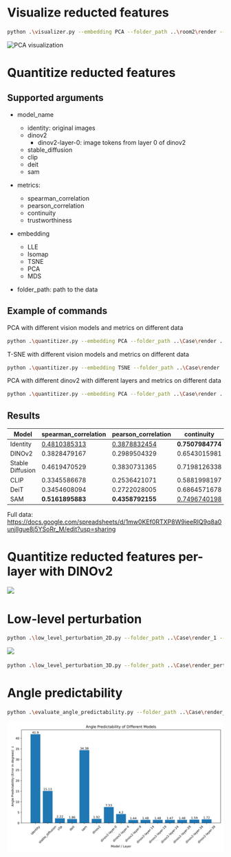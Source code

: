  # Visualize reducted features

<!-- lle with original images:
```bash
python .\visualizer.py --folder_path desk --model_name identity --scaler StandardScaler
```

lle with dinov2:
```bash
python .\visualizer.py --folder_path desk --model_name dinov2 
```

lle with stable_diffusion 
```bash
python .\visualizer.py --folder_path desk --model_name stable_diffusion 
```

lle with clip
```bash
python .\visualizer.py --folder_path desk --model_name clip 
```

lle with deit
```bash
python .\visualizer.py --folder_path desk --model_name deit 
```

lle with sam (need to download the checkpoint from https://github.com/facebookresearch/segment-anything, vit-b)
```bash
python .\visualizer.py --folder_path desk --model_name sam --checkpoint_path 'path/to/checkpoint_sam' 
``` -->

```bash
python .\visualizer.py --embedding PCA --folder_path ..\room2\render --model_name identity dinov2 stable_diffusion clip deit sam --save_path ..\fig
```

![PCA visualization](./fig/PCA_visualization_20250514_000647.png)

# Quantitize reducted features

## Supported arguments

- model_name
    - identity: original images
    - dinov2
        - dinov2-layer-0: image tokens from layer 0 of dinov2
    - stable_diffusion
    - clip
    - deit
    - sam

- metrics:
    - spearman_correlation
    - pearson_correlation
    - continuity
    - trustworthiness

- embedding
    - LLE
    - Isomap
    - TSNE
    - PCA
    - MDS

- folder_path: path to the data

## Example of commands

PCA with different vision models and metrics on different data
```bash
python .\quantitizer.py --embedding PCA --folder_path ..\Case\render ..\Desk_food\render ..\Excavator\render ..\Rhino\render ..\room2\render desk room --model_name identity dinov2 stable_diffusion clip deit sam --metrics spearman_correlation pearson_correlation continuity trustworthiness
```

T-SNE with different vision models and metrics on different data
```bash
python .\quantitizer.py --embedding TSNE --folder_path ..\Case\render ..\Desk_food\render ..\Excavator\render ..\Rhino\render ..\room2\render desk room --model_name identity dinov2 stable_diffusion clip deit sam --metrics spearman_correlation pearson_correlation continuity trustworthiness
```

PCA with different dinov2 with different layers and metrics on different data
```bash
python .\quantitizer.py --embedding PCA --folder_path ..\Case\render ..\Desk_food\render ..\Excavator\render ..\Rhino\render ..\room2\render desk room --model_name dinov2-layer-4 --metrics spearman_correlation pearson_correlation continuity trustworthiness
```

## Results

| Model | spearman_correlation | pearson_correlation | continuity | trustworthiness | Average |
|---|---|---|---|---|---|
| Identity | <ins>0.4810385313</ins> | <ins>0.3878832454</ins> | **0.7507984774** | <ins>0.8104647524</ins> | <ins>0.6075462516</ins> |
| DINOv2 | 0.3828479167 | 0.2989504329 | 0.6543015981 | 0.7755273736 | 0.5279068303 |
| Stable Diffusion | 0.4619470529 | 0.3830731365 | 0.7198126338 | 0.7845092635 | 0.5873355216 |
| CLIP | 0.3345586678 | 0.2536421071 | 0.5881998197 | 0.7244606021 | 0.4752152992 |
| DeiT | 0.3454608094 | 0.2722028005 | 0.6864571678 | 0.7316427498 | 0.5089408819 |
| SAM | **0.5161895883** | **0.4358792155** | <ins>0.7496740198</ins> | **0.8215865546** | **0.6308323445** |

Full data: https://docs.google.com/spreadsheets/d/1mw0KEf0RTXP8W9ieeRIQ9q8a0unjllgue8j5YSoRr_M/edit?usp=sharing

# Quantitize reducted features per-layer with DINOv2

![](./fig/DINOv2_per_ViT_layers.png)


# Low-level perturbation

```bash
python .\low_level_perturbation_2D.py --folder_path ..\Case\render_1 --model_name identity stable_diffusion clip deit sam dinov2 dinov2-layer-0 dinov2-layer-4 dinov2-layer-9 dinov2-layer-14 dinov2-layer-19 dinov2-layer-24 dinov2-layer-29 dinov2-layer-34 dinov2-layer-39  --save_path ..\fig
```

![](./fig/perturbation_sensitivity.png)

```bash
python .\low_level_perturbation_3D.py --folder_path ..\Case\render_perturbed --model_name sam dinov2 dinov2-layer-0 dinov2-layer-4 dinov2-layer-9 dinov2-layer-14 dinov2-layer-19 dinov2-layer-24 dinov2-layer-29 dinov2-layer-34 dinov2-layer-39 --save_path ..\fig
```

<!-- ![](./fig/perturbation_sensitivity_2025-05-13_23-44-15.png) -->

# Angle predictability

```bash
python .\evaluate_angle_predictability.py --folder_path ..\Case\render_1 --model_name identity stable_diffusion clip deit sam dinov2 dinov2-layer-0 dinov2-layer-4 dinov2-layer-9 dinov2-layer-14 dinov2-layer-19 dinov2-layer-24 dinov2-layer-29 dinov2-layer-34 dinov2-layer-39 --save_path ..\fig
```

![](fig/angle_predictability.png)